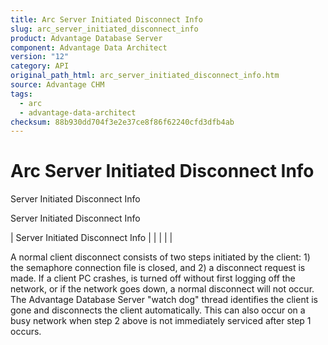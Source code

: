 ```yaml
---
title: Arc Server Initiated Disconnect Info
slug: arc_server_initiated_disconnect_info
product: Advantage Database Server
component: Advantage Data Architect
version: "12"
category: API
original_path_html: arc_server_initiated_disconnect_info.htm
source: Advantage CHM
tags:
  - arc
  - advantage-data-architect
checksum: 88b930dd704f3e2e37ce8f86f62240cfd3dfb4ab
---
```


# Arc Server Initiated Disconnect Info

Server Initiated Disconnect Info

Server Initiated Disconnect Info

| Server Initiated Disconnect Info |  |  |  |  |

A normal client disconnect consists of two steps initiated by the client: 1) the semaphore connection file is closed, and 2) a disconnect request is made. If a client PC crashes, is turned off without first logging off the network, or if the network goes down, a normal disconnect will not occur. The Advantage Database Server "watch dog" thread identifies the client is gone and disconnects the client automatically. This can also occur on a busy network when step 2 above is not immediately serviced after step 1 occurs.
